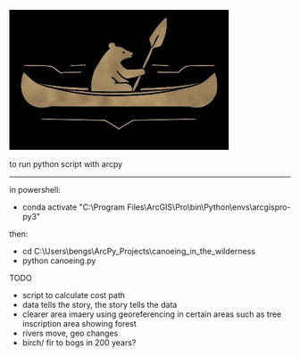 ![Bear paddling a canoe](./images/ff.jpg)


to run python script with arcpy

---

in powershell:
- conda activate "C:\Program Files\ArcGIS\Pro\bin\Python\envs\arcgispro-py3"

then:
- cd C:\Users\bengs\ArcPy_Projects\canoeing_in_the_wilderness
- python canoeing.py




TODO
- script to calculate cost path
- data tells the story, the story tells the data
- clearer area imaery using georeferencing in certain areas such as tree inscription area showing forest
- rivers move, geo changes
- birch/ fir to bogs in 200 years? 